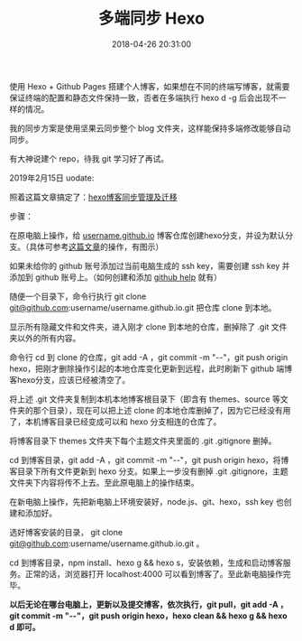 ﻿---
title: 多端同步 Hexo
date: 2018-04-26 20:31:00
tags:
  - blog
  - github
  - Hexo
  - 同步
---



使用 Hexo + Github Pages 搭建个人博客，如果想在不同的终端写博客，就需要保证终端的配置和静态文件保持一致，否者在多端执行 hexo d -g 后会出现不一样的情况。

我的同步方案是使用坚果云同步整个 blog 文件夹，这样能保持多端修改能够自动同步。

有大神说建个 repo，待我 git 学习好了再试。



2019年2月15日 uodate:

照着这篇文章搞定了：[hexo博客同步管理及迁移](https://www.jianshu.com/p/fceaf373d797)

步骤：

在原电脑上操作，给 [username.github.io](https://link.zhihu.com/?target=http%3A//username.github.io) 博客仓库创建hexo分支，并设为默认分支。（具体可参考[这篇文章](https://link.zhihu.com/?target=https%3A//www.jianshu.com/p/0b1fccce74e0)的操作，有图示）

如果未给你的 github 账号添加过当前电脑生成的 ssh key，需要创建 ssh key 并添加到 github 账号上。（如何创建和添加 [github help](https://link.zhihu.com/?target=https%3A//help.github.com/articles/connecting-to-github-with-ssh/) 就有）

随便一个目录下，命令行执行 git clone git@github.com:username/username.github.io.git 把仓库 clone 到本地。

显示所有隐藏文件和文件夹，进入刚才 clone 到本地的仓库，删掉除了 .git 文件夹以外的所有内容。

命令行 cd 到 clone 的仓库，git add -A ，git commit -m "--"，git push origin hexo，把刚才删除操作引起的本地仓库变化更新到远程，此时刷新下 github 端博客hexo分支，应该已经被清空了。

将上述 .git 文件夹复制到本机本地博客根目录下（即含有 themes、source 等文件夹的那个目录），现在可以把上述 clone 的本地仓库删掉了，因为它已经没有用了，本机博客目录已经变成可以和 hexo 分支相连的仓库了。

将博客目录下 themes 文件夹下每个主题文件夹里面的 .git .gitignore 删掉。

 cd 到博客目录，git add -A ，git commit -m "--"，git push origin hexo，将博客目录下所有文件更新到 hexo 分支。如果上一步没有删掉 .git .gitignore，主题文件夹下内容将传不上去。至此原电脑上的操作结束。

在新电脑上操作，先把新电脑上环境安装好，node.js、git、hexo，ssh key 也创建和添加好。

选好博客安装的目录， git clone git@github.com:username/username.github.io.git 。

cd 到博客目录，npm install、hexo g && hexo s，安装依赖，生成和启动博客服务。正常的话，浏览器打开 localhost:4000 可以看到博客了。至此新电脑操作完毕。

**以后无论在哪台电脑上，更新以及提交博客，依次执行，git pull，git add -A ，git commit -m "--"，git push origin hexo，hexo clean && hexo g && hexo d 即可。**